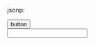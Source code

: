 jsonp:


<!DOCTYPE html>
<html>
	<head>
		<meta charset="UTF-8">
		<title></title>
	</head>
	<body>
		<button>button</button>
			<div id="box"></div>
		<input type="text" />
	</body>
	<script> 
	         /*
		    jsonp同ajax都是获取数据
		 */
		  function fn(data){
		  	   console.log(data)
		  }
		  var btn=document.querySelector('button');
		  
		  btn.onclick=function(){
		  	 var sc=document.createElement('script');
		  	 sc.src='http://localhost:88/jsonp/1.js';
		  	 document.querySelector('body').appendChild(sc)
		  }
		  
	</script>
</html>

/ES6面向对象写法，用class类,如果使用class的方式写类，那么类的prototy是不能被赋值改写的
			
			//ES6继承
			/*
			    class 子类 extends 父类{
			    	constructor(name,age,..自己的属性){
			    		 super(name,age);
			    		 自己的属性添加，必须要放在super下边
			    	}
			    	sing(){
			    		自己的方法添加
			    	}
			    }
